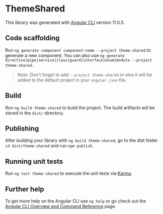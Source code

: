 # ThemeShared

This library was generated with [Angular CLI](https://github.com/angular/angular-cli) version 11.0.5.

## Code scaffolding

Run `ng generate component component-name --project theme-shared` to generate a new component. You can also use `ng generate directive|pipe|service|class|guard|interface|enum|module --project theme-shared`.
> Note: Don't forget to add `--project theme-shared` or else it will be added to the default project in your `angular.json` file. 

## Build

Run `ng build theme-shared` to build the project. The build artifacts will be stored in the `dist/` directory.

## Publishing

After building your library with `ng build theme-shared`, go to the dist folder `cd dist/theme-shared` and run `npm publish`.

## Running unit tests

Run `ng test theme-shared` to execute the unit tests via [Karma](https://karma-runner.github.io).

## Further help

To get more help on the Angular CLI use `ng help` or go check out the [Angular CLI Overview and Command Reference](https://angular.io/cli) page.
